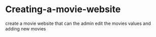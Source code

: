 # Creating-a-movie-website
create a movie website that can the admin edit the movies values and adding new movies
